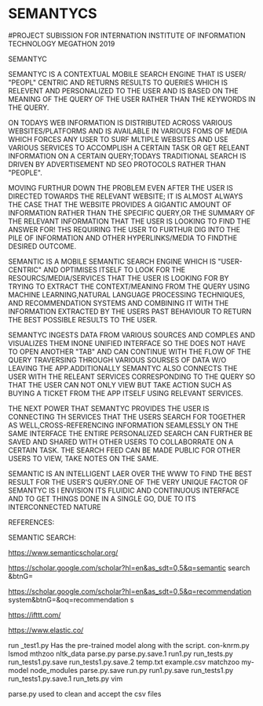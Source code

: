 # SEMANTYCS

#PROJECT SUBISSION FOR INTERNATION INSTITUTE OF INFORMATION TECHNOLOGY MEGATHON 2019


SEMANTYC



SEMANTYC IS A CONTEXTUAL MOBILE SEARCH ENGINE THAT IS USER/ "PEOPL" CENTRIC AND RETURNS RESULTS TO QUERIES WHICH IS RELEVENT AND PERSONALIZED TO THE USER AND IS BASED ON THE MEANING OF THE QUERY OF THE USER RATHER THAN THE KEYWORDS IN THE QUERY.



ON TODAYS WEB INFORMATION IS DISTRIBUTED ACROSS VARIOUS WEBSITES/PLATFORMS AND IS AVAILABLE IN VARIOUS FOMS OF MEDIA WHICH FORCES ANY USER TO SURF MLTIPLE WEBSITES AND USE VARIOUS SERVICES TO ACCOMPLISH A CERTAIN TASK OR GET RELEANT INFORMATION ON A CERTAIN QUERY;TODAYS TRADITIONAL SEARCH IS DRIVEN BY ADVERTISEMENT ND SEO PROTOCOLS RATHER THAN "PEOPLE".



MOVING FURTHUR DOWN THE PROBLEM EVEN AFTER THE USER IS DIRECTED TOWARDS THE RELEVANT WEBSITE; IT IS ALMOST ALWAYS THE CASE THAT THE WEBSITE PROVIDES A GIGANTIC AMOUNT OF INFORMATION RATHER THAN THE SPECIFIC QUERY,OR THE SUMMARY OF THE RELEVANT INFORMATION THAT THE USER IS LOOKING TO FIND THE ANSWER FOR! THS REQUIRING THE USER TO FURTHUR DIG INTO THE PILE OF INFORMATION AND OTHER HYPERLINKS/MEDIA TO FINDTHE DESIRED OUTCOME.



SEMANTIC IS A MOBILE SEMANTIC SEARCH ENGINE WHICH IS "USER-CENTRIC" AND OPTIMISES ITSELF TO LOOK FOR THE RESOURCS/MEDIA/SERVICES THAT THE USER IS LOOKING FOR BY TRYING TO EXTRACT THE CONTEXT/MEANING FROM THE QUERY USING MACHINE LEARNING,NATURAL LANGUAGE PROCESSING TECHNIQUES, AND RECOMMENDATION SYSTEMS AND COMBINING IT WITH THE INFORMATION EXTRACTED BY THE USERS PAST BEHAVIOUR TO RETURN THE BEST POSSIBLE RESULTS TO THE USER.



SEMANTYC INGESTS DATA FROM VARIOUS SOURCES AND COMPLES AND VISUALIZES THEM INONE UNIFIED INTERFACE SO THE DOES NOT HAVE TO OPEN ANOTHER "TAB" AND CAN CONTINUE WITH THE FLOW OF THE QUERY TRAVERSING THROUGH VARIOUS SOURSES OF DATA W/O LEAVING THE APP.ADDITIONALLY SEMANTYC ALSO CONNECTS THE USER WITH THE RELEANT SERVICES CORRESPONDING TO THE QUERY SO THAT THE USER CAN NOT ONLY VIEW BUT TAKE ACTION SUCH AS BUYING A TICKET FROM THE APP ITSELF USING RELEVANT SERVICES.



THE NEXT POWER THAT SEMANTYC PROVIDES THE USER IS CONNECTING TH SERVICES THAT THE USERS SEARCH FOR TOGETHER AS WELL,CROSS-REFERENCING INFORMATION SEAMLESSLY ON THE SAME INTERFACE THE ENTIRE PERSONALIZED SEARCH CAN FURTHER BE SAVED AND SHARED WITH OTHER USERS TO COLLABORRATE ON A CERTAIN TASK. THE SEARCH FEED CAN BE MADE PUBLIC FOR OTHER USERS TO VIEW, TAKE NOTES ON THE SAME.



SEMANTIC IS AN INTELLIGENT LAER OVER THE WWW TO FIND THE BEST RESULT FOR THE USER'S QUERY.ONE OF THE VERY UNIQUE FACTOR OF SEMANTYC IS I ENVISION ITS FLUIDIC AND CONTINUOUS INTERFACE AND TO GET THINGS DONE IN A SINGLE GO, DUE TO ITS INTERCONNECTED NATURE



REFERENCES:



SEMANTIC SEARCH:

https://www.semanticscholar.org/

https://scholar.google.com/scholar?hl=en&as_sdt=0,5&q=semantic search &btnG=

https://scholar.google.com/scholar?hl=en&as_sdt=0,5&q=recommendation system&btnG=&oq=recommendation s

https://ifttt.com/

https://www.elastic.co/








run _test1.py 
Has the pre-trained model along with the script.
con-knrm.py  lsmod     mthzoo    nltk_data     parse.py       parse.py.save.1  run1.py       run_tests.py   run_tests1.py.save    run_tests1.py.save.2  temp.txt
example.csv  matchzoo  my-model  node_modules  parse.py.save  run.py           run1.py.save  run_tests1.py  run_tests1.py.save.1  run_tets.py           vim

parse.py used to clean and accept the csv files
